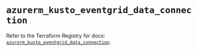 # `azurerm_kusto_eventgrid_data_connection`

Refer to the Terraform Registry for docs: [`azurerm_kusto_eventgrid_data_connection`](https://registry.terraform.io/providers/hashicorp/azurerm/4.45.1/docs/resources/kusto_eventgrid_data_connection).
